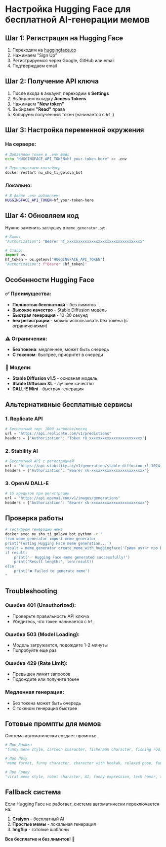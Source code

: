 # Настройка Hugging Face для бесплатной AI-генерации мемов

## Шаг 1: Регистрация на Hugging Face

1. Переходим на [huggingface.co](https://huggingface.co)
2. Нажимаем "Sign Up"
3. Регистрируемся через Google, GitHub или email
4. Подтверждаем email

## Шаг 2: Получение API ключа

1. После входа в аккаунт, переходим в **Settings**
2. Выбираем вкладку **Access Tokens**
3. Нажимаем **"New token"**
4. Выбираем **"Read"** права
5. Копируем полученный токен (начинается с `hf_`)

## Шаг 3: Настройка переменной окружения

### На сервере:
```bash
# Добавляем токен в .env файл
echo "HUGGINGFACE_API_TOKEN=hf_your-token-here" >> .env

# Перезапускаем контейнер
docker restart nu_sho_ti_golova_bot
```

### Локально:
```bash
# В файле .env добавляем:
HUGGINGFACE_API_TOKEN=hf_your-token-here
```

## Шаг 4: Обновляем код

Нужно заменить заглушку в `meme_generator.py`:

```python
# Было:
"Authorization": "Bearer hf_xxxxxxxxxxxxxxxxxxxxxxxxxxxxxxxxxx"

# Стало:
import os
hf_token = os.getenv("HUGGINGFACE_API_TOKEN")
"Authorization": f"Bearer {hf_token}"
```

## Особенности Hugging Face

### ✅ Преимущества:
- **Полностью бесплатный** - без лимитов
- **Высокое качество** - Stable Diffusion модель
- **Быстрая генерация** - 10-30 секунд
- **Без регистрации** - можно использовать без токена (с ограничениями)

### ⚠️ Ограничения:
- **Без токена**: медленнее, может быть очередь
- **С токеном**: быстрее, приоритет в очереди

### 🚀 Модели:
- **Stable Diffusion v1.5** - основная модель
- **Stable Diffusion XL** - лучшее качество
- **DALL-E Mini** - быстрая генерация

## Альтернативные бесплатные сервисы

### 1. **Replicate API**
```python
# Бесплатный тир: 1000 запросов/месяц
url = "https://api.replicate.com/v1/predictions"
headers = {"Authorization": "Token r8_xxxxxxxxxxxxxxxxxxxxxxxx"}
```

### 2. **Stability AI**
```python
# Бесплатный API с регистрацией
url = "https://api.stability.ai/v1/generation/stable-diffusion-xl-1024-v1-0/text-to-image"
headers = {"Authorization": "Bearer sk-xxxxxxxxxxxxxxxxxxxxxxxx"}
```

### 3. **OpenAI DALL-E**
```python
# $5 кредитов при регистрации
url = "https://api.openai.com/v1/images/generations"
headers = {"Authorization": "Bearer sk-xxxxxxxxxxxxxxxxxxxxxxxx"}
```

## Проверка работы

```bash
# Тестируем генерацию мема
docker exec nu_sho_ti_golova_bot python -c "
from meme_generator import meme_generator
print('Testing Hugging Face meme generation...')
result = meme_generator.create_meme_with_huggingface('Гриша шутит про Вадика')
if result:
    print('✅ Hugging Face meme generated successfully!')
    print('Result length:', len(result))
else:
    print('❌ Failed to generate meme')
"
```

## Troubleshooting

### Ошибка 401 (Unauthorized):
- Проверьте правильность API ключа
- Убедитесь, что токен начинается с `hf_`

### Ошибка 503 (Model Loading):
- Модель загружается, подождите 1-2 минуты
- Попробуйте еще раз

### Ошибка 429 (Rate Limit):
- Превышен лимит запросов
- Подождите или получите токен

### Медленная генерация:
- Без токена может быть очередь
- С токеном генерация быстрее

## Готовые промпты для мемов

Система автоматически создает промпты:

```python
# Про Вадика
"funny meme style, cartoon character, fisherman character, fishing rod, beer, funny expression, high quality, detailed, meme format"

# Про Лёху  
"meme format, funny character, character with hookah, relaxed pose, funny expression, internet humor, cartoon style"

# Про Гришу
"viral meme style, robot character, AI, funny expression, tech humor, text overlay, internet meme, cartoon"
```

## Fallback система

Если Hugging Face не работает, система автоматически переключается на:
1. **Craiyon** - бесплатный AI
2. **Простые мемы** - локальная генерация  
3. **Imgflip** - готовые шаблоны

**Все бесплатно и без лимитов!** 🎉
